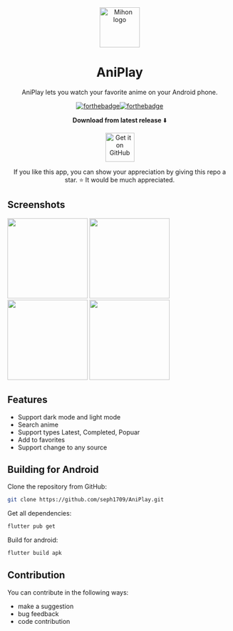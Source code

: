
<div align="center" width="30">



<img src="https://github.com/user-attachments/assets/821af761-a991-44fb-a12d-d1412ec79d55" alt="Mihon logo" title="AniPlay logo" width="90"/>




</div>

<div align="center">


# AniPlay

>
</div>



<div align="center">
<p>AniPlay lets you watch your favorite anime on your Android phone.</p>

[![forthebadge](https://forthebadge.com/images/badges/built-for-android.svg)](https://android.com)[![forthebadge](https://forthebadge.com/images/badges/built-with-love.svg)](https://github.com/seph1709)
>




**Download from latest release** ⬇️

[<img src="https://github.com/machiav3lli/oandbackupx/blob/034b226cea5c1b30eb4f6a6f313e4dadcbb0ece4/badge_github.png" alt="Get it on GitHub" height="65">](https://github.com/seph1709/AniPlay/releases/tag/v1.1.3)



<p>If you like this app, you can show your appreciation by giving this repo a star. ⭐ It would be much appreciated.</p>




  
</div>

## Screenshots

[<img src="https://github.com/user-attachments/assets/5fb66c5a-7fa5-4992-b3dc-2163089728bc" width=180>](https://github.com/user-attachments/assets/5fb66c5a-7fa5-4992-b3dc-2163089728bc)
[<img src="https://github.com/user-attachments/assets/2cdce662-20cd-4346-a779-759a7ba9bad1" width=180>](
https://github.com/user-attachments/assets/2cdce662-20cd-4346-a779-759a7ba9bad1)
[<img src="https://github.com/user-attachments/assets/7fdd0540-ade9-413f-b403-6f863448ae79" width=180>](https://github.com/user-attachments/assets/7fdd0540-ade9-413f-b403-6f863448ae79)
[<img src="https://github.com/user-attachments/assets/10f7cc64-a320-48a2-890b-3446f8ecc95c" width=180>](https://github.com/user-attachments/assets/10f7cc64-a320-48a2-890b-3446f8ecc95c)

## Features
- Support dark mode and light mode
- Search anime
- Support types Latest, Completed, Popuar
- Add to favorites
- Support change to any source
## Building for Android
Clone the repository from GitHub:
```bash
git clone https://github.com/seph1709/AniPlay.git
```
Get all dependencies:
```bash
flutter pub get
```
Build for android:
```bash
flutter build apk
```

## Contribution

You can contribute in the following ways:
- make a suggestion
- bug feedback
- code contribution
















